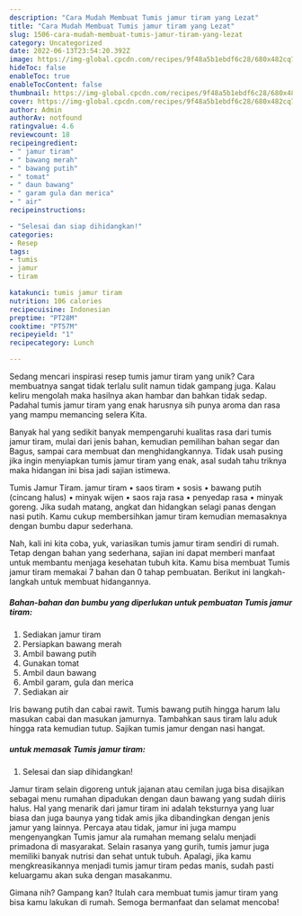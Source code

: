 ```yaml
---
description: "Cara Mudah Membuat Tumis jamur tiram yang Lezat"
title: "Cara Mudah Membuat Tumis jamur tiram yang Lezat"
slug: 1506-cara-mudah-membuat-tumis-jamur-tiram-yang-lezat
category: Uncategorized
date: 2022-06-13T23:54:20.392Z
image: https://img-global.cpcdn.com/recipes/9f48a5b1ebdf6c28/680x482cq70/tumis-jamur-tiram-foto-resep-utama.jpg
hideToc: false
enableToc: true
enableTocContent: false
thumbnail: https://img-global.cpcdn.com/recipes/9f48a5b1ebdf6c28/680x482cq70/tumis-jamur-tiram-foto-resep-utama.jpg
cover: https://img-global.cpcdn.com/recipes/9f48a5b1ebdf6c28/680x482cq70/tumis-jamur-tiram-foto-resep-utama.jpg
author: Admin
authorAv: notfound
ratingvalue: 4.6
reviewcount: 18
recipeingredient:
- " jamur tiram"
- " bawang merah"
- " bawang putih"
- " tomat"
- " daun bawang"
- " garam gula dan merica"
- " air"
recipeinstructions:

- "Selesai dan siap dihidangkan!"
categories:
- Resep
tags:
- tumis
- jamur
- tiram

katakunci: tumis jamur tiram 
nutrition: 106 calories
recipecuisine: Indonesian
preptime: "PT28M"
cooktime: "PT57M"
recipeyield: "1"
recipecategory: Lunch

---
```





Sedang mencari inspirasi resep tumis jamur tiram yang unik? Cara membuatnya sangat tidak terlalu sulit namun tidak gampang juga. Kalau keliru mengolah maka hasilnya akan hambar dan bahkan tidak sedap. Padahal tumis jamur tiram yang enak harusnya sih punya aroma dan rasa yang mampu memancing selera Kita.





Banyak hal yang sedikit banyak mempengaruhi kualitas rasa dari tumis jamur tiram, mulai dari jenis bahan, kemudian pemilihan bahan segar dan Bagus, sampai cara membuat dan menghidangkannya. Tidak usah pusing jika ingin menyiapkan tumis jamur tiram yang enak,      asal sudah tahu triknya maka hidangan ini bisa jadi sajian istimewa.














Tumis Jamur Tiram. jamur tiram • saos tiram • sosis • bawang putih (cincang halus) • minyak wijen • saos raja rasa • penyedap rasa • minyak goreng. Jika sudah matang, angkat dan hidangkan selagi panas dengan nasi putih. Kamu cukup membersihkan jamur tiram kemudian memasaknya dengan bumbu dapur sederhana.






Nah, kali ini kita coba, yuk, variasikan tumis jamur tiram sendiri di rumah. Tetap dengan bahan yang sederhana, sajian ini dapat memberi manfaat untuk membantu menjaga kesehatan tubuh kita. Kamu bisa membuat Tumis jamur tiram memakai 7 bahan dan 0 tahap pembuatan. Berikut ini langkah-langkah untuk membuat hidangannya.

<!--inarticleads1-->

##### Bahan-bahan dan bumbu yang diperlukan untuk pembuatan Tumis jamur tiram:

1. Sediakan  jamur tiram
1. Persiapkan  bawang merah
1. Ambil  bawang putih
1. Gunakan  tomat
1. Ambil  daun bawang
1. Ambil  garam, gula dan merica
1. Sediakan  air


Iris bawang putih dan cabai rawit. Tumis bawang putih hingga harum lalu masukan cabai dan masukan jamurnya. Tambahkan saus tiram lalu aduk hingga rata kemudian tutup. Sajikan tumis jamur dengan nasi hangat. 

<!--inarticleads2-->

#####  untuk memasak Tumis jamur tiram:


1. Selesai dan siap dihidangkan!

Jamur tiram selain digoreng untuk jajanan atau cemilan juga bisa disajikan sebagai menu rumahan dipadukan dengan daun bawang yang sudah diiris halus. Hal yang menarik dari jamur tiram ini adalah teksturnya yang luar biasa dan juga baunya yang tidak amis jika dibandingkan dengan jenis jamur yang lainnya. Percaya atau tidak, jamur ini juga mampu mengenyangkan Tumis jamur ala rumahan memang selalu menjadi primadona di masyarakat. Selain rasanya yang gurih, tumis jamur juga memiliki banyak nutrisi dan sehat untuk tubuh. Apalagi, jika kamu mengkreasikannya menjadi tumis jamur tiram pedas manis, sudah pasti keluargamu akan suka dengan masakanmu. 

Gimana nih? Gampang kan? Itulah cara membuat tumis jamur tiram yang bisa kamu lakukan di rumah. Semoga bermanfaat dan selamat mencoba!
